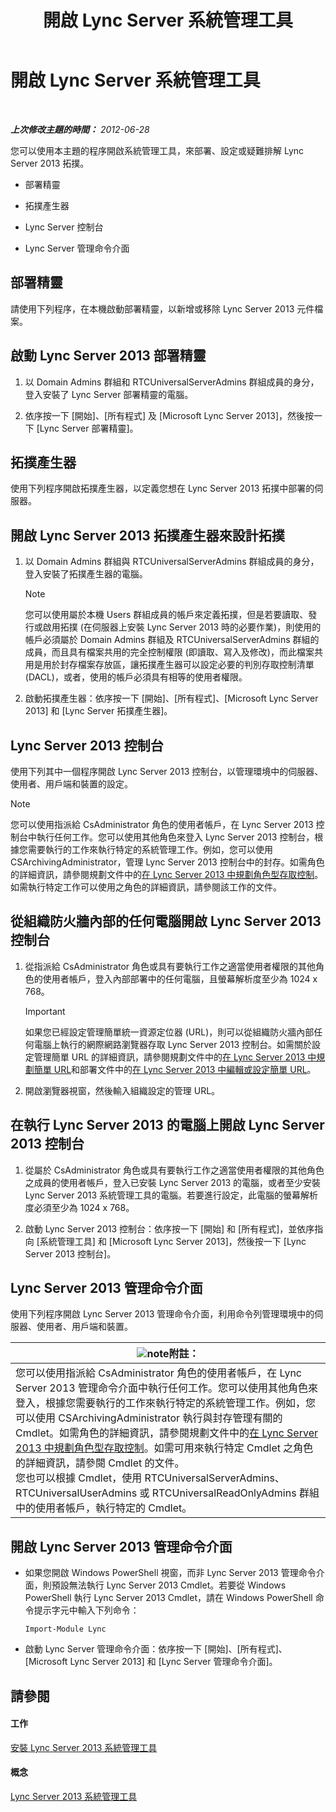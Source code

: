 ﻿---
title: 開啟 Lync Server 系統管理工具
TOCTitle: 開啟 Lync Server 系統管理工具
ms:assetid: 8c58de94-9e0a-4368-9e14-9afcaa1142d0
ms:mtpsurl: https://technet.microsoft.com/zh-tw/library/Gg195741(v=OCS.15)
ms:contentKeyID: 49291599
ms.date: 08/10/2015
mtps_version: v=OCS.15
ms.translationtype: HT
---

# 開啟 Lync Server 系統管理工具

 

_**上次修改主題的時間：** 2012-06-28_

您可以使用本主題的程序開啟系統管理工具，來部署、設定或疑難排解 Lync Server 2013 拓撲。

  - 部署精靈

  - 拓撲產生器

  - Lync Server 控制台

  - Lync Server 管理命令介面

## 部署精靈

請使用下列程序，在本機啟動部署精靈，以新增或移除 Lync Server 2013 元件檔案。

## 啟動 Lync Server 2013 部署精靈

1.  以 Domain Admins 群組和 RTCUniversalServerAdmins 群組成員的身分，登入安裝了 Lync Server 部署精靈的電腦。

2.  依序按一下 \[開始\]、\[所有程式\] 及 \[Microsoft Lync Server 2013\]，然後按一下 \[Lync Server 部署精靈\]。

## 拓撲產生器

使用下列程序開啟拓撲產生器，以定義您想在 Lync Server 2013 拓撲中部署的伺服器。

## 開啟 Lync Server 2013 拓撲產生器來設計拓撲

1.  以 Domain Admins 群組與 RTCUniversalServerAdmins 群組成員的身分，登入安裝了拓撲產生器的電腦。
    
    > [!NOTE]  
    > 您可以使用屬於本機 Users 群組成員的帳戶來定義拓撲，但是若要讀取、發行或啟用拓撲 (在伺服器上安裝 Lync Server 2013 時的必要作業)，則使用的帳戶必須屬於 Domain Admins 群組及 RTCUniversalServerAdmins 群組的成員，而且具有檔案共用的完全控制權限 (即讀取、寫入及修改)，而此檔案共用是用於封存檔案存放區，讓拓撲產生器可以設定必要的判別存取控制清單 (DACL)，或者，使用的帳戶必須具有相等的使用者權限。
    


2.  啟動拓撲產生器：依序按一下 \[開始\]、\[所有程式\]、\[Microsoft Lync Server 2013\] 和 \[Lync Server 拓撲產生器\]。

## Lync Server 2013 控制台

使用下列其中一個程序開啟 Lync Server 2013 控制台，以管理環境中的伺服器、使用者、用戶端和裝置的設定。

> [!NOTE]  
> 您可以使用指派給 CsAdministrator 角色的使用者帳戶，在 Lync Server 2013 控制台中執行任何工作。您可以使用其他角色來登入 Lync Server 2013 控制台，根據您需要執行的工作來執行特定的系統管理工作。例如，您可以使用 CSArchivingAdministrator，管理 Lync Server 2013 控制台中的封存。如需角色的詳細資訊，請參閱規劃文件中的<a href="lync-server-2013-planning-for-role-based-access-control.md">在 Lync Server 2013 中規劃角色型存取控制</a>。如需執行特定工作可以使用之角色的詳細資訊，請參閱該工作的文件。



## 從組織防火牆內部的任何電腦開啟 Lync Server 2013 控制台

1.  從指派給 CsAdministrator 角色或具有要執行工作之適當使用者權限的其他角色的使用者帳戶，登入內部部署中的任何電腦，且螢幕解析度至少為 1024 x 768。
    
    > [!IMPORTANT]  
    > 如果您已經設定管理簡單統一資源定位器 (URL)，則可以從組織防火牆內部任何電腦上執行的網際網路瀏覽器存取 Lync Server 2013 控制台。如需關於設定管理簡單 URL 的詳細資訊，請參閱規劃文件中的<a href="lync-server-2013-planning-for-simple-urls.md">在 Lync Server 2013 中規劃簡單 URL</a>和部署文件中的<a href="lync-server-2013-edit-or-configure-simple-urls.md">在 Lync Server 2013 中編輯或設定簡單 URL</a>。
    


2.  開啟瀏覽器視窗，然後輸入組織設定的管理 URL。

## 在執行 Lync Server 2013 的電腦上開啟 Lync Server 2013 控制台

1.  從屬於 CsAdministrator 角色或具有要執行工作之適當使用者權限的其他角色之成員的使用者帳戶，登入已安裝 Lync Server 2013 的電腦，或者至少安裝 Lync Server 2013 系統管理工具的電腦。若要進行設定，此電腦的螢幕解析度必須至少為 1024 x 768。

2.  啟動 Lync Server 2013 控制台：依序按一下 \[開始\] 和 \[所有程式\]，並依序指向 \[系統管理工具\] 和 \[Microsoft Lync Server 2013\]，然後按一下 \[Lync Server 2013 控制台\]。

## Lync Server 2013 管理命令介面

使用下列程序開啟 Lync Server 2013 管理命令介面，利用命令列管理環境中的伺服器、使用者、用戶端和裝置。

<table>
<thead>
<tr class="header">
<th><img src="images/Gg398811.note(OCS.15).gif" title="note" alt="note" />附註：</th>
</tr>
</thead>
<tbody>
<tr class="odd">
<td>您可以使用指派給 CsAdministrator 角色的使用者帳戶，在 Lync Server 2013 管理命令介面中執行任何工作。您可以使用其他角色來登入，根據您需要執行的工作來執行特定的系統管理工作。例如，您可以使用 CSArchivingAdministrator 執行與封存管理有關的 Cmdlet。如需角色的詳細資訊，請參閱規劃文件中的<a href="lync-server-2013-planning-for-role-based-access-control.md">在 Lync Server 2013 中規劃角色型存取控制</a>。如需可用來執行特定 Cmdlet 之角色的詳細資訊，請參閱 Cmdlet 的文件。<br />
您也可以根據 Cmdlet，使用 RTCUniversalServerAdmins、RTCUniversalUserAdmins 或 RTCUniversalReadOnlyAdmins 群組中的使用者帳戶，執行特定的 Cmdlet。</td>
</tr>
</tbody>
</table>


## 開啟 Lync Server 2013 管理命令介面

  - 如果您開啟 Windows PowerShell 視窗，而非 Lync Server 2013 管理命令介面，則預設無法執行 Lync Server 2013 Cmdlet。若要從 Windows PowerShell 執行 Lync Server 2013 Cmdlet，請在 Windows PowerShell 命令提示字元中輸入下列命令：
    
    `Import-Module Lync`

  - 啟動 Lync Server 管理命令介面：依序按一下 \[開始\]、\[所有程式\]、\[Microsoft Lync Server 2013\] 和 \[Lync Server 管理命令介面\]。

## 請參閱

#### 工作

[安裝 Lync Server 2013 系統管理工具](lync-server-2013-install-lync-server-administrative-tools.md)  

#### 概念

[Lync Server 2013 系統管理工具](lync-server-2013-lync-server-administrative-tools.md)


